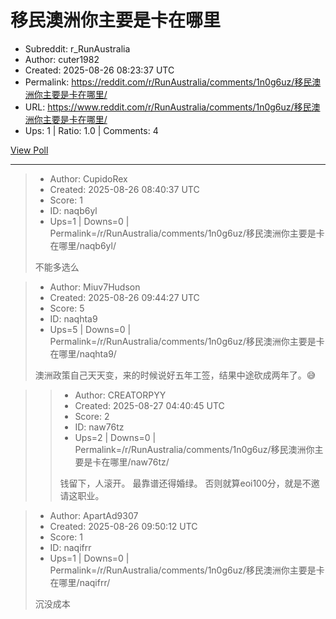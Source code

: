 # 移民澳洲你主要是卡在哪里

- Subreddit: r_RunAustralia
- Author: cuter1982
- Created: 2025-08-26 08:23:37 UTC
- Permalink: https://reddit.com/r/RunAustralia/comments/1n0g6uz/移民澳洲你主要是卡在哪里/
- URL: https://www.reddit.com/r/RunAustralia/comments/1n0g6uz/移民澳洲你主要是卡在哪里/
- Ups: 1 | Ratio: 1.0 | Comments: 4


[View Poll](https://www.reddit.com/poll/1n0g6uz)


---

> - Author: CupidoRex
> - Created: 2025-08-26 08:40:37 UTC
> - Score: 1
> - ID: naqb6yl
> - Ups=1 | Downs=0 | Permalink=/r/RunAustralia/comments/1n0g6uz/移民澳洲你主要是卡在哪里/naqb6yl/
>
> 不能多选么

> - Author: Miuv7Hudson
> - Created: 2025-08-26 09:44:27 UTC
> - Score: 5
> - ID: naqhta9
> - Ups=5 | Downs=0 | Permalink=/r/RunAustralia/comments/1n0g6uz/移民澳洲你主要是卡在哪里/naqhta9/
>
> 澳洲政策自己天天变，来的时候说好五年工签，结果中途砍成两年了。😅

>> - Author: CREATORPYY
>> - Created: 2025-08-27 04:40:45 UTC
>> - Score: 2
>> - ID: naw76tz
>> - Ups=2 | Downs=0 | Permalink=/r/RunAustralia/comments/1n0g6uz/移民澳洲你主要是卡在哪里/naw76tz/
>>
>> 钱留下，人滚开。 最靠谱还得婚绿。 否则就算eoi100分，就是不邀请这职业。

> - Author: ApartAd9307
> - Created: 2025-08-26 09:50:12 UTC
> - Score: 1
> - ID: naqifrr
> - Ups=1 | Downs=0 | Permalink=/r/RunAustralia/comments/1n0g6uz/移民澳洲你主要是卡在哪里/naqifrr/
>
> 沉没成本
